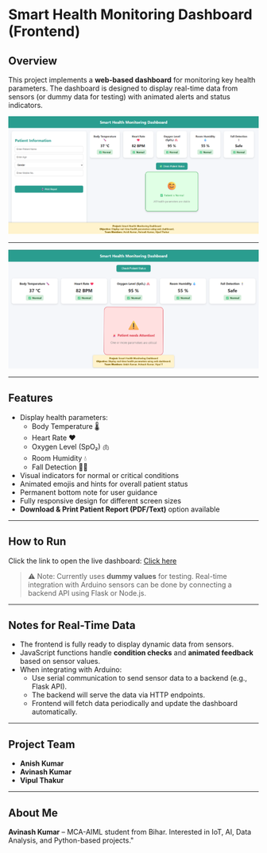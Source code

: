 # Smart Health Monitoring Dashboard (Frontend)

## Overview
This project implements a **web-based dashboard** for monitoring key health parameters. The dashboard is designed to display real-time data from sensors (or dummy data for testing) with animated alerts and status indicators.

![Dashboard Preview](images/dashboard_Positive.png)

---
![Dashboard Preview](images/dashboard_preview2.png)<!-- Replace with your actual image path -->

---

## Features
- Display health parameters:
  - Body Temperature 🌡️
  - Heart Rate ❤️
  - Oxygen Level (SpO₂) 🫁
  - Room Humidity 💧
  - Fall Detection 🧍‍♂️
- Visual indicators for normal or critical conditions
- Animated emojis and hints for overall patient status
- Permanent bottom note for user guidance
- Fully responsive design for different screen sizes
- **Download & Print Patient Report (PDF/Text)** option available

---

## How to Run
Click the link to open the live dashboard: [Click here](https://avinash-prajapat.github.io/Smart-Health-Monitoring-IoT-Project/)

> ⚠️ Note: Currently uses **dummy values** for testing. Real-time integration with Arduino sensors can be done by connecting a backend API using Flask or Node.js.  

---

## Notes for Real-Time Data
- The frontend is fully ready to display dynamic data from sensors.  
- JavaScript functions handle **condition checks** and **animated feedback** based on sensor values.  
- When integrating with Arduino:
  - Use serial communication to send sensor data to a backend (e.g., Flask API).  
  - The backend will serve the data via HTTP endpoints.  
  - Frontend will fetch data periodically and update the dashboard automatically.  

---

## Project Team
- **Anish Kumar**
- **Avinash Kumar**
- **Vipul Thakur**

---

## About Me 
**Avinash Kumar** – MCA-AIML student from Bihar. Interested in IoT, AI, Data Analysis, and Python-based projects."

